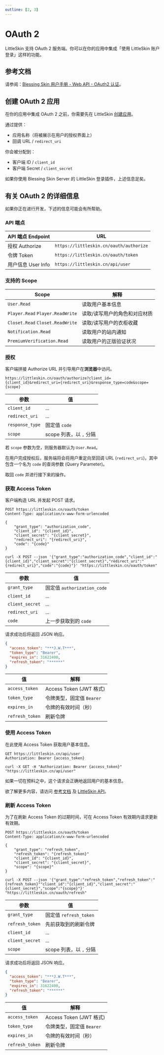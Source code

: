 ```yaml
---
outline: [2, 3]
---
```


# OAuth 2

<!--@include: ./for-experts.template.md-->

LittleSkin 支持 OAuth 2 服务端。你可以在你的应用中集成「使用 LittleSkin 账户登录」这样的功能。

## 参考文档

请参阅：[Blessing Skin 用户手册 - Web API - OAuth2 认证](https://blessing.netlify.app/api/oauth.html)。

## 创建 OAuth 2 应用

在你的应用中集成 OAuth 2 之前，你需要先在 LittleSkin [创建应用](https://littleskin.cn/user/oauth/manage)。

通过提供：

- 应用名称（将被展示在用户的授权界面上）
- 回调 URL / `redirect_uri`

你会被分配到：

- 客户端 ID / `client_id`
- 客户端 Secret / `client_secret`

如果你使用 Blessing Skin Server 的 LittleSkin 登录插件，上述信息足矣。

## 有关 OAuth 2 的详细信息

如果你正在进行开发，下述的信息可能会有所帮助。

### API 端点

| API 端点 Endpoint      | URL                                      |
| ---------------------- | ---------------------------------------- |
| 授权 Authorize         | `https://littleskin.cn/oauth/authorize`  |
| 令牌 Token             | `https://littleskin.cn/oauth/token`      |
| 用户信息 User Info     | `https://littleskin.cn/api/user`         |

### 支持的 Scope

| Scope                            | 解释                          |
| -------------------------------- | ----------------------------- |
| `User.Read`                      | 读取用户基本信息              |
| `Player.Read` `Player.ReadWrite` | 读取/读写用户的角色和对应材质 |
| `Closet.Read` `Closet.ReadWrite` | 读取/读写用户的衣柜收藏       |
| `Notification.Read`              | 读取用户的站内通知            |
| `PremiumVerification.Read`       | 读取用户的正版验证状况        |

### 授权

客户端拼接 Authorize URL 并引导用户在**浏览器**中访问。

```
https://littleskin.cn/oauth/authorize?client_id={client_id}&redirect_uri={redirect_uri}&response_type=code&scope={scope}
```

| 参数            | 值                      |
| --------------- | ----------------------- |
| `client_id`     | ...                     |
| `redirect_uri`  | ...                     |
| `response_type` | 固定值 `code`           |
| `scope`         | scope 列表，以 `,` 分隔 |

若 `scope` 参数为空，则服务器默认为 `User.Read`。

在用户完成授权后，服务端将会将用户重定向至回调 URL (`redirect_uri`)，其中包含一个名为 `code` 的查询参数 (Query Parameter)。

取回 `code` 并进行接下来的操作。

### 获取 Access Token

客户端构造 URL 并发起 POST 请求。

```http
POST https://littleskin.cn/oauth/token
Content-Type: application/x-www-form-urlencoded

{
    "grant_type": "authorization_code",
    "client_id": "{client_id}",
    "client_secret": "{client_secret}",
    "redirect_uri": "{redirect_uri}",
    "code": "{code}"
}
```

```pwsh
curl -X POST --json '{"grant_type":"authorization_code","client_id":"{client_id}","client_secret":"{client_secret}","redirect_uri":"{redirect_uri}","code":"{code}"}' "https://littleskin.cn/oauth/token"
```

| 参数            | 值                          |
| --------------- | --------------------------- |
| `grant_type`    | 固定值 `authorization_code` |
| `client_id`     | ...                         |
| `client_secret` | ...                         |
| `redirect_uri`  | ...                         |
| `code`          | 上一步获取到的 `code`       |

请求成功后将返回 JSON 响应。

```json
{
  "access_token": "***J.W.T***",
  "token_type": "Bearer",
  "expires_in": 31622400,
  "refresh_token": "******"
}
```

| 值              | 解释                      |
| --------------- | ------------------------- |
| `access_token`  | Access Token (JWT 格式)   |
| `token_type`    | 令牌类型，固定值 `Bearer` |
| `expires_in`    | 令牌的有效时间（秒）      |
| `refresh_token` | 刷新令牌                  |

### 使用 Access Token

在此使用 Access Token 获取用户基本信息。

```http
GET https://littleskin.cn/api/user
Authorization: Bearer {access_token}
```

```pwsh
curl -X GET -H "Authorization: Bearer {access_token}" "https://littleskin.cn/api/user"
```

如果一切在预料之中，这个请求会正确地返回用户的基本信息。

欲了解更多内容，请访问 [参考文档](#参考文档) 及 [LittleSkin API](./api.md)。

### 刷新 Access Token

为了在刷新 Access Token 的过期时间，可在 Access Token 有效期内请求更新有效期。

```http
POST https://littleskin.cn/oauth/token
Content-Type: application/x-www-form-urlencoded

{
    "grant_type": "refresh_token",
    "refresh_token": "{refresh_token}"
    "client_id": "{client_id}",
    "client_secret": "{client_secret}",
    "scope": "{scope}"
}
```

```pwsh
curl -X POST --json '{"grant_type":"refresh_token","refresh_token":"{refresh_token}""client_id":"{client_id}","client_secret":"{client_secret}","scope":"{scope}"}' "https://littleskin.cn/oauth/refresh"
```

| 参数            | 值                      |
| --------------- | ----------------------- |
| `grant_type`    | 固定值 `refresh_token`  |
| `refresh_token` | 先前获取到的刷新令牌    |
| `client_id`     | ...                     |
| `client_secret` | ...                     |
| `scope`         | scope 列表，以 `,` 分隔 |

请求成功后将返回 JSON 响应。

```json
{
  "access_token": "***J.W.T***",
  "token_type": "Bearer",
  "expires_in": 31622400,
  "refresh_token": "******"
}
```

| 值              | 解释                      |
| --------------- | ------------------------- |
| `access_token`  | Access Token (JWT 格式)   |
| `token_type`    | 令牌类型，固定值 `Bearer` |
| `expires_in`    | 令牌的有效时间（秒）      |
| `refresh_token` | 刷新令牌                  |
